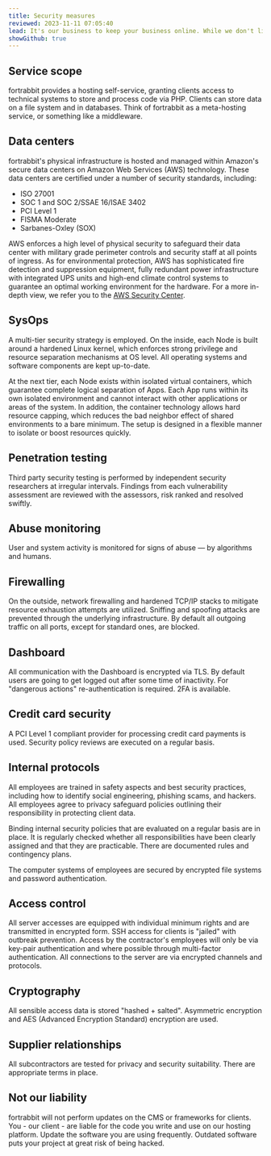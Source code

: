 ```yaml
---
title: Security measures
reviewed: 2023-11-11 07:05:40
lead: It's our business to keep your business online. While we don't like to expose too much detail — as secrecy is part of security — the following technical and organizational measures may give you some confidence.
showGithub: true
---
```


## Service scope

fortrabbit provides a hosting self-service, granting clients access to technical systems to store and process code via PHP. Clients can store data on a file system and in databases. Think of fortrabbit as a meta-hosting service, or something like a middleware.

## Data centers

fortrabbit's physical infrastructure is hosted and managed within Amazon's secure data centers on Amazon Web Services (AWS) technology. These data centers are certified under a number of security standards, including:

* ISO 27001
* SOC 1 and SOC 2/SSAE 16/ISAE 3402
* PCI Level 1
* FISMA Moderate
* Sarbanes-Oxley (SOX)

AWS enforces a high level of physical security to safeguard their data center with military grade perimeter controls and security staff at all points of ingress. As for environmental protection, AWS has sophisticated fire detection and suppression equipment, fully redundant power infrastructure with integrated UPS units and high-end climate control systems to guarantee an optimal working environment for the hardware. For a more in-depth view, we refer you to the [AWS Security Center](https://aws.amazon.com/security).

## SysOps

A multi-tier security strategy is employed. On the inside, each Node is built around a hardened Linux kernel, which enforces strong privilege and resource separation mechanisms at OS level. All operating systems and software components are kept up-to-date.

At the next tier, each Node exists within isolated virtual containers, which guarantee complete logical separation of Apps. Each App runs within its own isolated environment and cannot interact with other applications or areas of the system. In addition, the container technology allows hard resource capping, which reduces the bad neighbor effect of shared environments to a bare minimum. The setup is designed in a flexible manner to isolate or boost resources quickly.

## Penetration testing

Third party security testing is performed by independent security researchers at irregular intervals. Findings from each vulnerability assessment are reviewed with the assessors, risk ranked and resolved swiftly.

## Abuse monitoring

User and system activity is monitored for signs of abuse — by algorithms and humans.

## Firewalling

On the outside, network firewalling and hardened TCP/IP stacks to mitigate resource exhaustion attempts are utilized. Sniffing and spoofing attacks are prevented through the underlying infrastructure. By default all outgoing traffic on all ports, except for standard ones, are blocked.

## Dashboard

All communication with the Dashboard is encrypted via TLS. By default users are going to get logged out after some time of inactivity. For "dangerous actions" re-authentication is required. 2FA is available.

## Credit card security

A PCI Level 1 compliant provider for processing credit card payments is used. Security policy reviews are executed on a regular basis.

## Internal protocols

All employees are trained in safety aspects and best security practices, including how to identify social engineering, phishing scams, and hackers. All employees agree to privacy safeguard policies outlining their responsibility in protecting client data.

Binding internal security policies that are evaluated on a regular basis are in place. It is regularly checked whether all responsibilities have been clearly assigned and that they are practicable. There are documented rules and contingency plans.

The computer systems of employees are secured by encrypted file systems and password authentication.

## Access control

All server accesses are equipped with individual minimum rights and are transmitted in encrypted form. SSH access for clients is "jailed" with outbreak prevention. Access by the contractor's employees will only be via key-pair authentication and where possible through multi-factor authentication. All connections to the server are via encrypted channels and protocols.

## Cryptography

All sensible access data is stored "hashed + salted". Asymmetric encryption and AES (Advanced Encryption Standard) encryption are used.

## Supplier relationships

All subcontractors are tested for privacy and security suitability. There are appropriate terms in place.

## Not our liability

fortrabbit will not perform updates on the CMS or frameworks for clients. You - our client - are liable for the code you write and use on our hosting platform. Update the software you are using frequently. Outdated software puts your project at great risk of being hacked.
